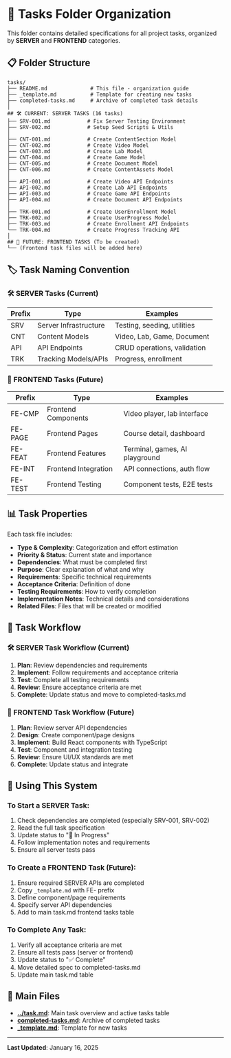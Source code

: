# 📁 Tasks Folder Organization

This folder contains detailed specifications for all project tasks, organized by **SERVER** and **FRONTEND** categories.

## 📋 Folder Structure

```
tasks/
├── README.md              # This file - organization guide
├── _template.md           # Template for creating new tasks
├── completed-tasks.md     # Archive of completed task details
│
## 🛠️ CURRENT: SERVER TASKS (16 tasks)
├── SRV-001.md            # Fix Server Testing Environment
├── SRV-002.md            # Setup Seed Scripts & Utils
│
├── CNT-001.md            # Create ContentSection Model
├── CNT-002.md            # Create Video Model
├── CNT-003.md            # Create Lab Model
├── CNT-004.md            # Create Game Model
├── CNT-005.md            # Create Document Model
├── CNT-006.md            # Create ContentAssets Model
│
├── API-001.md            # Create Video API Endpoints
├── API-002.md            # Create Lab API Endpoints
├── API-003.md            # Create Game API Endpoints
├── API-004.md            # Create Document API Endpoints
│
├── TRK-001.md            # Create UserEnrollment Model
├── TRK-002.md            # Create UserProgress Model
├── TRK-003.md            # Create Enrollment API Endpoints
└── TRK-004.md            # Create Progress Tracking API
│
## 🚧 FUTURE: FRONTEND TASKS (To be created)
└── (Frontend task files will be added here)
```

## 🏷️ Task Naming Convention

### 🛠️ SERVER Tasks (Current)

| Prefix | Type                  | Examples                    |
| ------ | --------------------- | --------------------------- |
| SRV    | Server Infrastructure | Testing, seeding, utilities |
| CNT    | Content Models        | Video, Lab, Game, Document  |
| API    | API Endpoints         | CRUD operations, validation |
| TRK    | Tracking Models/APIs  | Progress, enrollment        |

### 🎨 FRONTEND Tasks (Future)

| Prefix  | Type                 | Examples                       |
| ------- | -------------------- | ------------------------------ |
| FE-CMP  | Frontend Components  | Video player, lab interface    |
| FE-PAGE | Frontend Pages       | Course detail, dashboard       |
| FE-FEAT | Frontend Features    | Terminal, games, AI playground |
| FE-INT  | Frontend Integration | API connections, auth flow     |
| FE-TEST | Frontend Testing     | Component tests, E2E tests     |

## 📊 Task Properties

Each task file includes:

- **Type & Complexity**: Categorization and effort estimation
- **Priority & Status**: Current state and importance
- **Dependencies**: What must be completed first
- **Purpose**: Clear explanation of what and why
- **Requirements**: Specific technical requirements
- **Acceptance Criteria**: Definition of done
- **Testing Requirements**: How to verify completion
- **Implementation Notes**: Technical details and considerations
- **Related Files**: Files that will be created or modified

## 🔄 Task Workflow

### 🛠️ SERVER Task Workflow (Current)

1. **Plan**: Review dependencies and requirements
2. **Implement**: Follow requirements and acceptance criteria
3. **Test**: Complete all testing requirements
4. **Review**: Ensure acceptance criteria are met
5. **Complete**: Update status and move to completed-tasks.md

### 🎨 FRONTEND Task Workflow (Future)

1. **Plan**: Review server API dependencies
2. **Design**: Create component/page designs
3. **Implement**: Build React components with TypeScript
4. **Test**: Component and integration testing
5. **Review**: Ensure UI/UX standards are met
6. **Complete**: Update status and integrate

## 🎯 Using This System

### To Start a SERVER Task:

1. Check dependencies are completed (especially SRV-001, SRV-002)
2. Read the full task specification
3. Update status to "🔄 In Progress"
4. Follow implementation notes and requirements
5. Ensure all server tests pass

### To Create a FRONTEND Task (Future):

1. Ensure required SERVER APIs are completed
2. Copy `_template.md` with FE- prefix
3. Define component/page requirements
4. Specify server API dependencies
5. Add to main task.md frontend tasks table

### To Complete Any Task:

1. Verify all acceptance criteria are met
2. Ensure all tests pass (server or frontend)
3. Update status to "✅ Complete"
4. Move detailed spec to completed-tasks.md
5. Update main task.md table

## 🔗 Main Files

- **[../task.md](../task.md)**: Main task overview and active tasks table
- **[completed-tasks.md](completed-tasks.md)**: Archive of completed tasks
- **[\_template.md](_template.md)**: Template for new tasks

---

**Last Updated**: January 16, 2025
